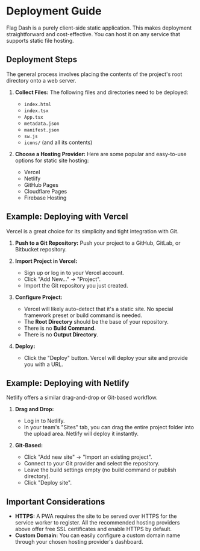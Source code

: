 # Deployment Guide

Flag Dash is a purely client-side static application. This makes deployment straightforward and cost-effective. You can host it on any service that supports static file hosting.

## Deployment Steps

The general process involves placing the contents of the project's root directory onto a web server.

1.  **Collect Files:**
    The following files and directories need to be deployed:
    -   `index.html`
    -   `index.tsx`
    -   `App.tsx`
    -   `metadata.json`
    -   `manifest.json`
    -   `sw.js`
    -   `icons/` (and all its contents)

2.  **Choose a Hosting Provider:**
    Here are some popular and easy-to-use options for static site hosting:
    -   Vercel
    -   Netlify
    -   GitHub Pages
    -   Cloudflare Pages
    -   Firebase Hosting

## Example: Deploying with Vercel

Vercel is a great choice for its simplicity and tight integration with Git.

1.  **Push to a Git Repository:**
    Push your project to a GitHub, GitLab, or Bitbucket repository.

2.  **Import Project in Vercel:**
    -   Sign up or log in to your Vercel account.
    -   Click "Add New..." -> "Project".
    -   Import the Git repository you just created.

3.  **Configure Project:**
    -   Vercel will likely auto-detect that it's a static site. No special framework preset or build command is needed.
    -   The **Root Directory** should be the base of your repository.
    -   There is no **Build Command**.
    -   There is no **Output Directory**.

4.  **Deploy:**
    -   Click the "Deploy" button. Vercel will deploy your site and provide you with a URL.

## Example: Deploying with Netlify

Netlify offers a similar drag-and-drop or Git-based workflow.

1.  **Drag and Drop:**
    -   Log in to Netlify.
    -   In your team's "Sites" tab, you can drag the entire project folder into the upload area. Netlify will deploy it instantly.

2.  **Git-Based:**
    -   Click "Add new site" -> "Import an existing project".
    -   Connect to your Git provider and select the repository.
    -   Leave the build settings empty (no build command or publish directory).
    -   Click "Deploy site".

## Important Considerations

-   **HTTPS:** A PWA requires the site to be served over HTTPS for the service worker to register. All the recommended hosting providers above offer free SSL certificates and enable HTTPS by default.
-   **Custom Domain:** You can easily configure a custom domain name through your chosen hosting provider's dashboard.
